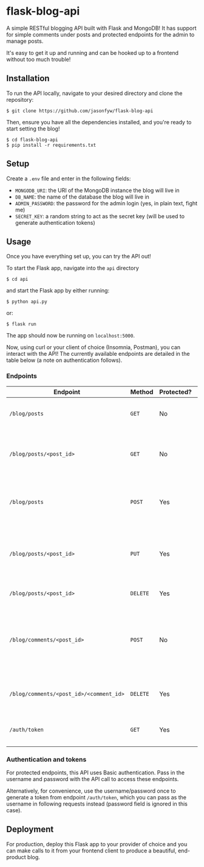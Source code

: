 # flask-blog-api
A simple RESTful blogging API built with Flask and MongoDB! It has support for simple comments under posts and protected endpoints for the admin to manage posts.

It's easy to get it up and running and can be hooked up to a frontend without too much trouble!

## Installation

To run the API locally, navigate to your desired directory and clone the repository:

```
$ git clone https://github.com/jasonfyw/flask-blog-api
```

Then, ensure you have all the dependencies installed, and you're ready to start setting the blog!

```
$ cd flask-blog-api
$ pip install -r requirements.txt
```

## Setup

Create a `.env` file and enter in the following fields:

* `MONGODB_URI`: the URI of the MongoDB instance the blog will live in
* `DB_NAME`: the name of the database the blog will live in
* `ADMIN_PASSWORD`: the password for the admin login (yes, in plain text, fight me)
* `SECRET_KEY`: a random string to act as the secret key (will be used to generate authentication tokens)

## Usage

Once you have everything set up, you can try the API out!

To start the Flask app, navigate into the `api` directory 

```
$ cd api
```

and start the Flask app by either running:

```
$ python api.py
```
or:
```
$ flask run
```

The app should now be running on `localhost:5000`.

Now, using curl or your client of choice (Insomnia, Postman), you can interact with the API! The currently available endpoints are detailed in the table below (a note on authentication follows).

### Endpoints

| Endpoint                                | Method   | Protected? | Description                                                                                                                                            | Returns         |
|-----------------------------------------|----------|------------|--------------------------------------------------------------------------------------------------------------------------------------------------------|-----------------|
| `/blog/posts`                           | `GET`    | No         | Returns all posts (includes all details and comments                                                                                                   | Array of posts  |
| `/blog/posts/<post_id>`                 | `GET`    | No         | Returns a single post (and subsidiary comments) matching provided `post_id`                                                                            | Retrieved post  |
| `/blog/posts`                           | `POST`   | Yes        | Create a new post (entry fields: `title`, `author`, `text`, `category` – *the last field is optional*)                                                 | Created post    |
| `/blog/posts/<post_id>`                 | `PUT`    | Yes        | Update an existing post (updateable fields: `title`, `author`, `text`, `category`, `visibility`)                                                       | Edited post     |
| `/blog/posts/<post_id>`                 | `DELETE` | Yes        | Deletes an existing post by `post_id`                                                                                                                  | Deleted post    |
| `/blog/comments/<post_id>`              | `POST`   | No         | Create a new comment under a post identified by `post_id` (entry fields: `name`, `email`, `text`, `parent_comment_id` – *the last field is optional*)  | Created comment |
| `/blog/comments/<post_id>/<comment_id>` | `DELETE` | Yes        | Deleted a comment under post identified by `post_id` with id `comment_id`                                                                              | Deleted comment |
| `/auth/token`                           | `GET`    | Yes        | Returns a temporary token to use instead of login credentials                                                                                          | Token string    |


### Authentication and tokens

For protected endpoints, this API uses Basic authentication. Pass in the username and password with the API call to access these endpoints.

Alternatively, for convenience, use the username/password once to generate a token from endpoint `/auth/token`, which you can pass as the username in following requests instead (password field is ignored in this case).

## Deployment

For production, deploy this Flask app to your provider of choice and you can make calls to it from your frontend client to produce a beautiful, end-product blog.